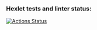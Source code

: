 ### Hexlet tests and linter status:
[![Actions Status](https://github.com/Jador20/qa-engineer-project-84/actions/workflows/hexlet-check.yml/badge.svg)](https://github.com/Jador20/qa-engineer-project-84/actions)